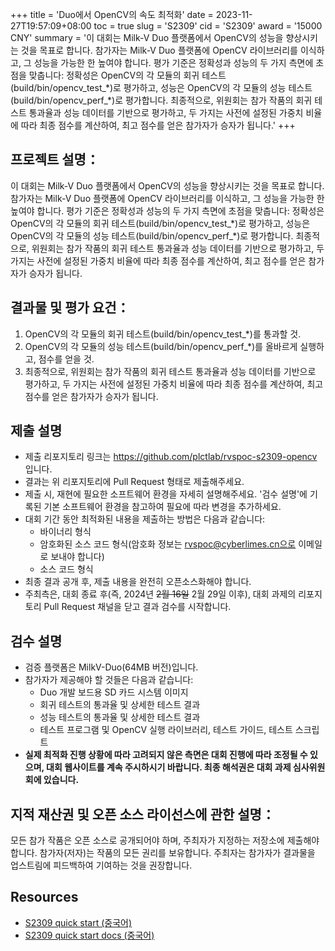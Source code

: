 +++
title = 'Duo에서 OpenCV의 속도 최적화'
date = 2023-11-27T19:57:09+08:00
toc = true
slug = 'S2309'
cid = 'S2309'
award = '15000 CNY'
summary = '이 대회는 Milk-V Duo 플랫폼에서 OpenCV의 성능을 향상시키는 것을 목표로 합니다. 참가자는 Milk-V Duo 플랫폼에 OpenCV 라이브러리를 이식하고, 그 성능을 가능한 한 높여야 합니다. 평가 기준은 정확성과 성능의 두 가지 측면에 초점을 맞춥니다: 정확성은 OpenCV의 각 모듈의 회귀 테스트(build/bin/opencv\_test\_\*)로 평가하고, 성능은 OpenCV의 각 모듈의 성능 테스트(build/bin/opencv\_perf\_\*)로 평가합니다. 최종적으로, 위원회는 참가 작품의 회귀 테스트 통과율과 성능 데이터를 기반으로 평가하고, 두 가지는 사전에 설정된 가중치 비율에 따라 최종 점수를 계산하여, 최고 점수를 얻은 참가자가 승자가 됩니다.'
+++

## 프로젝트 설명：

이 대회는 Milk-V Duo 플랫폼에서 OpenCV의 성능을 향상시키는 것을 목표로 합니다. 참가자는 Milk-V Duo 플랫폼에 OpenCV 라이브러리를 이식하고, 그 성능을 가능한 한 높여야 합니다. 평가 기준은 정확성과 성능의 두 가지 측면에 초점을 맞춥니다: 정확성은 OpenCV의 각 모듈의 회귀 테스트(build/bin/opencv\_test\_\*)로 평가하고, 성능은 OpenCV의 각 모듈의 성능 테스트(build/bin/opencv\_perf\_\*)로 평가합니다. 최종적으로, 위원회는 참가 작품의 회귀 테스트 통과율과 성능 데이터를 기반으로 평가하고, 두 가지는 사전에 설정된 가중치 비율에 따라 최종 점수를 계산하여, 최고 점수를 얻은 참가자가 승자가 됩니다.

## 결과물 및 평가 요건：

1. OpenCV의 각 모듈의 회귀 테스트(build/bin/opencv_test\_\*)를 통과할 것.
2. OpenCV의 각 모듈의 성능 테스트(build/bin/opencv_perf\_\*)를 올바르게 실행하고, 점수를 얻을 것.
3. 최종적으로, 위원회는 참가 작품의 회귀 테스트 통과율과 성능 데이터를 기반으로 평가하고, 두 가지는 사전에 설정된 가중치 비율에 따라 최종 점수를 계산하여, 최고 점수를 얻은 참가자가 승자가 됩니다.

## 제출 설명

- 제출 리포지토리 링크는 https://github.com/plctlab/rvspoc-s2309-opencv 입니다.
- 결과는 위 리포지토리에 Pull Request 형태로 제출해주세요.
- 제출 시, 재현에 필요한 소프트웨어 환경을 자세히 설명해주세요. '검수 설명'에 기록된 기본 소프트웨어 환경을 참고하여 필요에 따라 변경을 추가하세요.
- 대회 기간 동안 최적화된 내용을 제출하는 방법은 다음과 같습니다:
    - 바이너리 형식
    - 암호화된 소스 코드 형식(암호화 정보는 rvspoc@cyberlimes.cn으로 이메일로 보내야 합니다)
    - 소스 코드 형식
- 최종 결과 공개 후, 제출 내용을 완전히 오픈소스화해야 합니다.
- 주최측은, 대회 종료 후(즉, 2024년 ~~2월 16일~~ 2월 29일 이후), 대회 과제의 리포지토리 Pull Request 채널을 닫고 결과 검수를 시작합니다.

## 검수 설명

- 검증 플랫폼은 MilkV-Duo(64MB 버전)입니다.
- 참가자가 제공해야 할 것들은 다음과 같습니다:
    - Duo 개발 보드용 SD 카드 시스템 이미지
    - 회귀 테스트의 통과율 및 상세한 테스트 결과
    - 성능 테스트의 통과율 및 상세한 테스트 결과
    - 테스트 프로그램 및 OpenCV 실행 라이브러리, 테스트 가이드, 테스트 스크립트
- **실제 최적화 진행 상황에 따라 고려되지 않은 측면은 대회 진행에 따라 조정될 수 있으며, 대회 웹사이트를 계속 주시하시기 바랍니다. 최종 해석권은 대회 과제 심사위원회에 있습니다.**

## 지적 재산권 및 오픈 소스 라이선스에 관한 설명：

모든 참가 작품은 오픈 소스로 공개되어야 하며, 주최자가 지정하는 저장소에 제출해야 합니다. 참가자(저자)는 작품의 모든 권리를 보유합니다. 주최자는 참가자가 결과물을 업스트림에 피드백하여 기여하는 것을 권장합니다.

## Resources

- [S2309 quick start (중국어)](https://www.bilibili.com/video/BV15g4y1k7Lp/)
- [S2309 quick start docs (중국어)](https://github.com/plctlab/rvspoc/blob/main/archives/2023/Docs/S2309/S2309.md)

